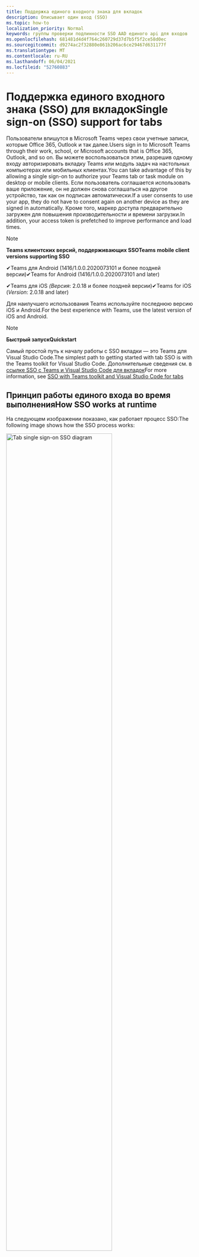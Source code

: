 ```yaml
---
title: Поддержка единого входного знака для вкладок
description: Описывает один вход (SSO)
ms.topic: how-to
localization_priority: Normal
keywords: группы проверки подлинности SSO AAD единого api для входов
ms.openlocfilehash: 681481d4d4f764c260729d37d7b5f5f2ce58d0ec
ms.sourcegitcommit: d9274ac2f32880e861b206ac6ce29467d631177f
ms.translationtype: MT
ms.contentlocale: ru-RU
ms.lasthandoff: 06/04/2021
ms.locfileid: "52760883"
---
```

# <a name="single-sign-on-sso-support-for-tabs"></a><span data-ttu-id="7b9a3-104">Поддержка единого входного знака (SSO) для вкладок</span><span class="sxs-lookup"><span data-stu-id="7b9a3-104">Single sign-on (SSO) support for tabs</span></span>

<span data-ttu-id="7b9a3-105">Пользователи впишутся в Microsoft Teams через свои учетные записи, которые Office 365, Outlook и так далее.</span><span class="sxs-lookup"><span data-stu-id="7b9a3-105">Users sign in to Microsoft Teams through their work, school, or Microsoft accounts that is Office 365, Outlook, and so on.</span></span> <span data-ttu-id="7b9a3-106">Вы можете воспользоваться этим, разрешив одному входу авторизировать вкладку Teams или модуль задач на настольных компьютерах или мобильных клиентах.</span><span class="sxs-lookup"><span data-stu-id="7b9a3-106">You can take advantage of this by allowing a single sign-on to authorize your Teams tab or task module on desktop or mobile clients.</span></span> <span data-ttu-id="7b9a3-107">Если пользователь соглашается использовать ваше приложение, он не должен снова соглашаться на другое устройство, так как он подписан автоматически.</span><span class="sxs-lookup"><span data-stu-id="7b9a3-107">If a user consents to use your app, they do not have to consent again on another device as they are signed in automatically.</span></span> <span data-ttu-id="7b9a3-108">Кроме того, маркер доступа предварительно загружен для повышения производительности и времени загрузки.</span><span class="sxs-lookup"><span data-stu-id="7b9a3-108">In addition, your access token is prefetched to improve performance and load times.</span></span>

> [!NOTE]
> <span data-ttu-id="7b9a3-109">**Teams клиентских версий, поддерживающих SSO**</span><span class="sxs-lookup"><span data-stu-id="7b9a3-109">**Teams mobile client versions supporting SSO**</span></span>  
>
> <span data-ttu-id="7b9a3-110">✔Teams для Android (1416/1.0.0.2020073101 и более поздней версии)</span><span class="sxs-lookup"><span data-stu-id="7b9a3-110">✔Teams for Android (1416/1.0.0.2020073101 and later)</span></span>
>
> <span data-ttu-id="7b9a3-111">✔Teams для iOS _(Версия_: 2.0.18 и более поздней версии)</span><span class="sxs-lookup"><span data-stu-id="7b9a3-111">✔Teams for iOS (_Version_: 2.0.18 and later)</span></span>  
>
> <span data-ttu-id="7b9a3-112">Для наилучшего использования Teams используйте последнюю версию iOS и Android.</span><span class="sxs-lookup"><span data-stu-id="7b9a3-112">For the best experience with Teams, use the latest version of iOS and Android.</span></span>

> [!NOTE]
> <span data-ttu-id="7b9a3-113">**Быстрый запуск**</span><span class="sxs-lookup"><span data-stu-id="7b9a3-113">**Quickstart**</span></span>  
>
> <span data-ttu-id="7b9a3-114">Самый простой путь к началу работы с SSO вкладки — это Teams для Visual Studio Code.</span><span class="sxs-lookup"><span data-stu-id="7b9a3-114">The simplest path to getting started with tab SSO is with the Teams toolkit for Visual Studio Code.</span></span> <span data-ttu-id="7b9a3-115">Дополнительные сведения см. в [ссылке SSO с Teams и Visual Studio Code для вкладок](../../../toolkit/visual-studio-code-tab-sso.md)</span><span class="sxs-lookup"><span data-stu-id="7b9a3-115">For more information, see [SSO with Teams toolkit and Visual Studio Code for tabs](../../../toolkit/visual-studio-code-tab-sso.md)</span></span>

## <a name="how-sso-works-at-runtime"></a><span data-ttu-id="7b9a3-116">Принцип работы единого входа во время выполнения</span><span class="sxs-lookup"><span data-stu-id="7b9a3-116">How SSO works at runtime</span></span>

<span data-ttu-id="7b9a3-117">На следующем изображении показано, как работает процесс SSO:</span><span class="sxs-lookup"><span data-stu-id="7b9a3-117">The following image shows how the SSO process works:</span></span>

<!-- markdownlint-disable MD033 -->
<img src="~/assets/images/tabs/tabs-sso-diagram.png" alt="Tab single sign-on SSO diagram" width="75%"/>

1. <span data-ttu-id="7b9a3-118">На вкладке выполнен вызов JavaScript для `getAuthToken()` .</span><span class="sxs-lookup"><span data-stu-id="7b9a3-118">In the tab, a JavaScript call is made to `getAuthToken()`.</span></span> <span data-ttu-id="7b9a3-119">Это Teams получить маркер проверки подлинности для приложения вкладки.</span><span class="sxs-lookup"><span data-stu-id="7b9a3-119">This tells Teams to obtain an authentication token for the tab application.</span></span>
2. <span data-ttu-id="7b9a3-120">Если это первый раз, когда текущий пользователь использовал приложение вкладки, есть запрос на согласие, если требуется согласие или обработка этапной проверки подлинности, например двух факторов проверки подлинности.</span><span class="sxs-lookup"><span data-stu-id="7b9a3-120">If this is the first time the current user has used your tab application, there is a request prompt to consent if consent is required or to handle step-up authentication such as two-factor authentication.</span></span>
3. <span data-ttu-id="7b9a3-121">Teams запрашивает маркер приложения вкладки из конечной точки Azure Active Directory (AAD) для текущего пользователя.</span><span class="sxs-lookup"><span data-stu-id="7b9a3-121">Teams requests the tab application token from the Azure Active Directory (AAD) endpoint for the current user.</span></span>
4. <span data-ttu-id="7b9a3-122">AAD отправляет маркер приложения вкладок в Teams приложение.</span><span class="sxs-lookup"><span data-stu-id="7b9a3-122">AAD sends the tab application token to the Teams application.</span></span>
5. <span data-ttu-id="7b9a3-123">Teams отправляет маркер приложения вкладки на вкладку как часть объекта результатов, возвращаемого `getAuthToken()` вызовом.</span><span class="sxs-lookup"><span data-stu-id="7b9a3-123">Teams sends the tab application token to the tab as part of the result object returned by the `getAuthToken()` call.</span></span>
6. <span data-ttu-id="7b9a3-124">Маркер разборается в приложении вкладок с помощью JavaScript для извлечения необходимых сведений, например адреса электронной почты пользователя.</span><span class="sxs-lookup"><span data-stu-id="7b9a3-124">The token is parsed in the tab application using JavaScript, to extract required information, such as the user's email address.</span></span>

> [!NOTE]
> <span data-ttu-id="7b9a3-125">Допустимо только для согласия на ограниченный набор API на уровне пользователя, который является электронной почтой, профилем, offline_access `getAuthToken()` и OpenId.</span><span class="sxs-lookup"><span data-stu-id="7b9a3-125">The `getAuthToken()` is only valid for consenting to a limited set of user-level APIs that is email, profile, offline_access and OpenId.</span></span> <span data-ttu-id="7b9a3-126">Он не используется для дальнейших Graph областей, таких как `User.Read` или `Mail.Read` .</span><span class="sxs-lookup"><span data-stu-id="7b9a3-126">It is not used for further Graph scopes such as `User.Read` or `Mail.Read`.</span></span> <span data-ttu-id="7b9a3-127">Предлагаемые обходные пути см. в дополнительных [Graph области.](#apps-that-require-additional-graph-scopes)</span><span class="sxs-lookup"><span data-stu-id="7b9a3-127">For suggested workarounds, see [additional Graph scopes](#apps-that-require-additional-graph-scopes).</span></span>

<span data-ttu-id="7b9a3-128">API SSO также работает в [модулях задач,](../../../task-modules-and-cards/what-are-task-modules.md) встраив веб-контент.</span><span class="sxs-lookup"><span data-stu-id="7b9a3-128">The SSO API also works in [task modules](../../../task-modules-and-cards/what-are-task-modules.md) that embed web content.</span></span>

## <a name="develop-an-sso-microsoft-teams-tab"></a><span data-ttu-id="7b9a3-129">Разработка вкладки SSO Microsoft Teams</span><span class="sxs-lookup"><span data-stu-id="7b9a3-129">Develop an SSO Microsoft Teams tab</span></span>

<span data-ttu-id="7b9a3-130">В этом разделе описываются задачи, связанные с созданием вкладки Teams, использующей SSO.</span><span class="sxs-lookup"><span data-stu-id="7b9a3-130">This section describes the tasks involved in creating a Teams tab that uses SSO.</span></span> <span data-ttu-id="7b9a3-131">Эти задачи являются языковыми и framework-agnostic.</span><span class="sxs-lookup"><span data-stu-id="7b9a3-131">These tasks are language- and framework-agnostic.</span></span>

### <a name="1-create-your-aad-application"></a><span data-ttu-id="7b9a3-132">1. Создание приложения AAD</span><span class="sxs-lookup"><span data-stu-id="7b9a3-132">1. Create your AAD application</span></span>

<span data-ttu-id="7b9a3-133">**Регистрация приложения в обзоре [портала AAD](https://azure.microsoft.com/features/azure-portal/)**</span><span class="sxs-lookup"><span data-stu-id="7b9a3-133">**To register your application in the [AAD portal](https://azure.microsoft.com/features/azure-portal/) overview**</span></span>

1. <span data-ttu-id="7b9a3-134">Получите [AAD-ID приложения.](/azure/active-directory/develop/howto-create-service-principal-portal#get-values-for-signing-in)</span><span class="sxs-lookup"><span data-stu-id="7b9a3-134">Get your [AAD Application ID](/azure/active-directory/develop/howto-create-service-principal-portal#get-values-for-signing-in).</span></span> 
1. <span data-ttu-id="7b9a3-135">Укажите разрешения, необходимые приложению для конечной точки AAD и, необязательно, Graph.</span><span class="sxs-lookup"><span data-stu-id="7b9a3-135">Specify the permissions that your application needs for the AAD endpoint and, optionally, Graph.</span></span>
1. <span data-ttu-id="7b9a3-136">[Предоставление разрешений](/azure/active-directory/develop/howto-create-service-principal-portal#configure-access-policies-on-resources) для Teams, веб-приложений и мобильных приложений.</span><span class="sxs-lookup"><span data-stu-id="7b9a3-136">[Grant permissions](/azure/active-directory/develop/howto-create-service-principal-portal#configure-access-policies-on-resources) for Teams desktop, web, and mobile applications.</span></span>
1. <span data-ttu-id="7b9a3-137">Предварительно уполномо Teams, выбрав кнопку **Добавить** область и в открываемой панели введите access_as_user в качестве **имени Scope.** </span><span class="sxs-lookup"><span data-stu-id="7b9a3-137">Pre-authorize Teams by selecting the **Add a scope** button and in the panel that opens, enter **access_as_user** as the **Scope name**.</span></span>

> [!NOTE]
> <span data-ttu-id="7b9a3-138">Необходимо знать несколько важных ограничений:</span><span class="sxs-lookup"><span data-stu-id="7b9a3-138">There are some important restrictions that you must know:</span></span>
>
> * <span data-ttu-id="7b9a3-139">Поддерживаются только разрешения Graph API на уровне пользователей, то есть электронная почта, профиль, offline_access, OpenId.</span><span class="sxs-lookup"><span data-stu-id="7b9a3-139">Only user-level Graph API permissions are supported that is, email, profile, offline_access, OpenId.</span></span> <span data-ttu-id="7b9a3-140">Если вы должны иметь доступ к другим Graph области, такие как или `User.Read` `Mail.Read` , см. [рекомендуемое обходное решение](#apps-that-require-additional-graph-scopes).</span><span class="sxs-lookup"><span data-stu-id="7b9a3-140">If you must have access to other Graph scopes such as `User.Read` or `Mail.Read`, see [recommended workaround](#apps-that-require-additional-graph-scopes).</span></span>
> * <span data-ttu-id="7b9a3-141">Важно, чтобы доменное имя вашего приложения было таким же, как и доменное имя, которое вы зарегистрировали для приложения AAD.</span><span class="sxs-lookup"><span data-stu-id="7b9a3-141">It is important that your application's domain name is the same as the domain name you have registered for your AAD application.</span></span>
> * <span data-ttu-id="7b9a3-142">В настоящее время несколько доменов в приложении не поддерживаются.</span><span class="sxs-lookup"><span data-stu-id="7b9a3-142">Currently multiple domains per app are not supported.</span></span>

<span data-ttu-id="7b9a3-143">**Регистрация приложения на портале AAD**</span><span class="sxs-lookup"><span data-stu-id="7b9a3-143">**To register your app through the AAD portal**</span></span>

1. <span data-ttu-id="7b9a3-144">Регистрация нового приложения на портале регистрации приложений [AAD.](https://go.microsoft.com/fwlink/?linkid=2083908)</span><span class="sxs-lookup"><span data-stu-id="7b9a3-144">Register a new application in the [AAD App Registrations](https://go.microsoft.com/fwlink/?linkid=2083908) portal.</span></span>
1. <span data-ttu-id="7b9a3-145">Выберите **новую регистрацию.**</span><span class="sxs-lookup"><span data-stu-id="7b9a3-145">Select **New Registration**.</span></span> <span data-ttu-id="7b9a3-146">Появится **страница "Регистрация** приложения".</span><span class="sxs-lookup"><span data-stu-id="7b9a3-146">The **Register an application** page appears.</span></span>
1. <span data-ttu-id="7b9a3-147">На странице **Регистрация приложения** введите следующие значения:</span><span class="sxs-lookup"><span data-stu-id="7b9a3-147">In the **Register an application** page, enter the following values:</span></span>
    1. <span data-ttu-id="7b9a3-148">Введите **имя** приложения.</span><span class="sxs-lookup"><span data-stu-id="7b9a3-148">Enter a **Name** for your app.</span></span>
    2. <span data-ttu-id="7b9a3-149">Выберите **поддерживаемые типы учетных записей,** выберите один клиент или многотенантный тип учетной записи.</span><span class="sxs-lookup"><span data-stu-id="7b9a3-149">Choose the **Supported account types**, select single tenant or multitenant account type.</span></span> <span data-ttu-id="7b9a3-150">¹</span><span class="sxs-lookup"><span data-stu-id="7b9a3-150">¹</span></span>
    * <span data-ttu-id="7b9a3-151">Оставьте поле **URI перенаправления** пустым.</span><span class="sxs-lookup"><span data-stu-id="7b9a3-151">Leave **Redirect URI** empty.</span></span>
    3. <span data-ttu-id="7b9a3-152">Нажмите кнопку **Зарегистрировать**.</span><span class="sxs-lookup"><span data-stu-id="7b9a3-152">Choose **Register**.</span></span>
1. <span data-ttu-id="7b9a3-153">На странице обзор скопируйте и сохраните ID приложения **(клиента).**</span><span class="sxs-lookup"><span data-stu-id="7b9a3-153">On the overview page, copy and save the **Application (client) ID**.</span></span> <span data-ttu-id="7b9a3-154">Вы должны иметь его позже при обновлении манифеста Teams приложения.</span><span class="sxs-lookup"><span data-stu-id="7b9a3-154">You must have it later when updating your Teams application manifest.</span></span>
1. <span data-ttu-id="7b9a3-155">В разделе **Управление** выберите **Предоставление API**.</span><span class="sxs-lookup"><span data-stu-id="7b9a3-155">Under **Manage**, select **Expose an API**.</span></span>

    > [!NOTE]
    > <span data-ttu-id="7b9a3-156">Если вы строите приложение с помощью бота и вкладки, введите URI ID приложения как `api://fully-qualified-domain-name.com/botid-{YourBotId}` .</span><span class="sxs-lookup"><span data-stu-id="7b9a3-156">If you are building an app with a bot and a tab, enter the Application ID URI as `api://fully-qualified-domain-name.com/botid-{YourBotId}`.</span></span>

1. <span data-ttu-id="7b9a3-157">Выберите **ссылку Set** для создания URI ID приложения в виде `api://{AppID}` .</span><span class="sxs-lookup"><span data-stu-id="7b9a3-157">Select the **Set** link to generate the Application ID URI in the form of `api://{AppID}`.</span></span> <span data-ttu-id="7b9a3-158">Вставьте полностью квалифицированное доменное имя с переназначенной чертой "/" с добавлением до конца между двойными полосами вперед и GUID.</span><span class="sxs-lookup"><span data-stu-id="7b9a3-158">Insert your fully qualified domain name with a forward slash "/" appended to the end, between the double forward slashes and the GUID.</span></span> <span data-ttu-id="7b9a3-159">Весь ID должен иметь форму `api://fully-qualified-domain-name.com/{AppID}` .</span><span class="sxs-lookup"><span data-stu-id="7b9a3-159">The entire ID must have the form of `api://fully-qualified-domain-name.com/{AppID}`.</span></span> <span data-ttu-id="7b9a3-160">² Например, `api://subdomain.example.com/00000000-0000-0000-0000-000000000000` .</span><span class="sxs-lookup"><span data-stu-id="7b9a3-160">² For example, `api://subdomain.example.com/00000000-0000-0000-0000-000000000000`.</span></span> <span data-ttu-id="7b9a3-161">Полностью квалифицированное доменное имя — это доступное для чтения имя домена, из которого обслуживается ваше приложение.</span><span class="sxs-lookup"><span data-stu-id="7b9a3-161">The fully qualified domain name is the human readable domain name from which your app is served.</span></span> <span data-ttu-id="7b9a3-162">Если вы используете службу тоннелей, например ngrok, необходимо обновить это значение всякий раз, когда изменяется поддомен ngrok.</span><span class="sxs-lookup"><span data-stu-id="7b9a3-162">If you are using a tunneling service such as ngrok, you must update this value whenever your ngrok subdomain changes.</span></span>
1. <span data-ttu-id="7b9a3-163">Выберите **Добавить область**.</span><span class="sxs-lookup"><span data-stu-id="7b9a3-163">Select **Add a scope**.</span></span> <span data-ttu-id="7b9a3-164">На открываемой панели **введите access_as_user** имя **Scope**.</span><span class="sxs-lookup"><span data-stu-id="7b9a3-164">In the panel that opens, enter **access_as_user** as the **Scope name**.</span></span>
1. <span data-ttu-id="7b9a3-165">В поле **Кто можно дать согласие?** введите **администраторов и пользователей**.</span><span class="sxs-lookup"><span data-stu-id="7b9a3-165">In the **Who can consent?** box, enter **Admins and users**.</span></span>
1. <span data-ttu-id="7b9a3-166">Введите сведения в полях для настройки подсказок согласия администратора и пользователя со значениями, подходящими для `access_as_user` области:</span><span class="sxs-lookup"><span data-stu-id="7b9a3-166">Enter the details in the boxes for configuring the admin and user consent prompts with values that are appropriate for the `access_as_user` scope:</span></span>
    * <span data-ttu-id="7b9a3-167">**Название согласия администратора:** Teams может получить доступ к профилю пользователя.</span><span class="sxs-lookup"><span data-stu-id="7b9a3-167">**Admin consent title:** Teams can access the user’s profile.</span></span>
    * <span data-ttu-id="7b9a3-168">**Описание согласия администратора:** Teams может вызывать веб-API приложения в качестве текущего пользователя.</span><span class="sxs-lookup"><span data-stu-id="7b9a3-168">**Admin consent description**: Teams can call the app’s web APIs as the current user.</span></span>
    * <span data-ttu-id="7b9a3-169">**Название согласия пользователя:** Teams получить доступ к вашему профилю и сделать запросы от вашего имени.</span><span class="sxs-lookup"><span data-stu-id="7b9a3-169">**User consent title**: Teams can access your profile and make requests on your behalf.</span></span>
    * <span data-ttu-id="7b9a3-170">**Описание согласия пользователя:** Teams может вызывать API этого приложения с тем же правам, что и у вас.</span><span class="sxs-lookup"><span data-stu-id="7b9a3-170">**User consent description:** Teams can call this app’s APIs with the same rights as you have.</span></span>
1. <span data-ttu-id="7b9a3-171">Убедитесь, что параметру **Состояние** присвоено значение **Включено**.</span><span class="sxs-lookup"><span data-stu-id="7b9a3-171">Ensure that **State** is set to **Enabled**.</span></span>
1. <span data-ttu-id="7b9a3-172">Выберите **Добавить область,** чтобы сохранить сведения.</span><span class="sxs-lookup"><span data-stu-id="7b9a3-172">Select **Add scope** to save the details.</span></span> <span data-ttu-id="7b9a3-173">Доменная часть имени **Scope,** отображаемая ниже текстового поля, должна автоматически соответствовать набору URI **ID** приложения на предыдущем шаге с приложением до `/access_as_user` `api://subdomain.example.com/00000000-0000-0000-0000-000000000000/access_as_user` конца.</span><span class="sxs-lookup"><span data-stu-id="7b9a3-173">The domain part of the **Scope name** displayed below the text field must automatically match the **Application ID** URI set in the previous step, with `/access_as_user` appended to the end `api://subdomain.example.com/00000000-0000-0000-0000-000000000000/access_as_user`.</span></span>
1. <span data-ttu-id="7b9a3-174">В разделе **Авторизованные клиентские приложения** определите приложения, которые необходимо авторизировать для веб-приложения вашего приложения.</span><span class="sxs-lookup"><span data-stu-id="7b9a3-174">In the **Authorized client applications** section, identify the applications that you want to authorize for your app’s web application.</span></span> <span data-ttu-id="7b9a3-175">Выберите **Добавление клиентского приложения.**</span><span class="sxs-lookup"><span data-stu-id="7b9a3-175">Select **Add a client application**.</span></span> <span data-ttu-id="7b9a3-176">Введите каждый из следующих клиентских ИД и выберите авторизованную область, созданную на предыдущем шаге:</span><span class="sxs-lookup"><span data-stu-id="7b9a3-176">Enter each of the following client IDs and select the authorized scope you created in the previous step:</span></span>
    * <span data-ttu-id="7b9a3-177">`1fec8e78-bce4-4aaf-ab1b-5451cc387264`для Teams или настольного приложения.</span><span class="sxs-lookup"><span data-stu-id="7b9a3-177">`1fec8e78-bce4-4aaf-ab1b-5451cc387264` for Teams mobile or desktop application.</span></span>
    * <span data-ttu-id="7b9a3-178">`5e3ce6c0-2b1f-4285-8d4b-75ee78787346`для Teams веб-приложения.</span><span class="sxs-lookup"><span data-stu-id="7b9a3-178">`5e3ce6c0-2b1f-4285-8d4b-75ee78787346` for Teams web application.</span></span>
1. <span data-ttu-id="7b9a3-179">Перейдите **к разрешениям API.**</span><span class="sxs-lookup"><span data-stu-id="7b9a3-179">Navigate to **API Permissions**.</span></span> <span data-ttu-id="7b9a3-180">Выберите **Добавить разрешение** Microsoft  >  **Graph**  >  **делегирования** разрешений, а затем добавьте следующие разрешения из Graph API:</span><span class="sxs-lookup"><span data-stu-id="7b9a3-180">Select **Add a permission** > **Microsoft Graph** > **Delegated permissions**, then add the following permissions from Graph API:</span></span>
    * <span data-ttu-id="7b9a3-181">User.Read включен по умолчанию</span><span class="sxs-lookup"><span data-stu-id="7b9a3-181">User.Read enabled by default</span></span>
    * <span data-ttu-id="7b9a3-182">рассылка</span><span class="sxs-lookup"><span data-stu-id="7b9a3-182">email</span></span>
    * <span data-ttu-id="7b9a3-183">offline_access</span><span class="sxs-lookup"><span data-stu-id="7b9a3-183">offline_access</span></span>
    * <span data-ttu-id="7b9a3-184">OpenId</span><span class="sxs-lookup"><span data-stu-id="7b9a3-184">OpenId</span></span>
    * <span data-ttu-id="7b9a3-185">profile</span><span class="sxs-lookup"><span data-stu-id="7b9a3-185">profile</span></span>

1. <span data-ttu-id="7b9a3-186">Переход к **проверке подлинности.**</span><span class="sxs-lookup"><span data-stu-id="7b9a3-186">Navigate to **Authentication**.</span></span>

    <span data-ttu-id="7b9a3-187">Если приложению не было предоставлено согласие ИТ-администратора, пользователи должны предоставить согласие при первом использовании приложения.</span><span class="sxs-lookup"><span data-stu-id="7b9a3-187">If an app has not been granted IT admin consent, users have to provide consent the first time they use an app.</span></span>

    <span data-ttu-id="7b9a3-188">Чтобы ввести URI перенаправления:</span><span class="sxs-lookup"><span data-stu-id="7b9a3-188">To enter a redirect URI:</span></span>
    * <span data-ttu-id="7b9a3-189">Выберите **Добавить платформу.**</span><span class="sxs-lookup"><span data-stu-id="7b9a3-189">Select **Add a platform**.</span></span>
    * <span data-ttu-id="7b9a3-190">Выберите **веб.**</span><span class="sxs-lookup"><span data-stu-id="7b9a3-190">Select **web**.</span></span>
    * <span data-ttu-id="7b9a3-191">Введите **URI перенаправления** для приложения.</span><span class="sxs-lookup"><span data-stu-id="7b9a3-191">Enter the **redirect URI** for your app.</span></span> <span data-ttu-id="7b9a3-192">Это страница, на которой успешный неявный поток грантов перенаправляет пользователя.</span><span class="sxs-lookup"><span data-stu-id="7b9a3-192">This is the page where a successful implicit grant flow redirects the user.</span></span> <span data-ttu-id="7b9a3-193">Это то же полное доменное имя, которое вы ввели на шаге 5, а затем маршрут API, куда отправляется ответ на проверку подлинности.</span><span class="sxs-lookup"><span data-stu-id="7b9a3-193">This is the same fully qualified domain name that you entered in step 5 followed by the API route where an authentication response is sent.</span></span> <span data-ttu-id="7b9a3-194">Если вы следуете любому из Teams, это `https://subdomain.example.com/auth-end` .</span><span class="sxs-lookup"><span data-stu-id="7b9a3-194">If you are following any of the Teams samples, this is `https://subdomain.example.com/auth-end`.</span></span>

    <span data-ttu-id="7b9a3-195">Включить неявный грант, проверив следующие поля: ✔ маркера ID ✔ Access Token</span><span class="sxs-lookup"><span data-stu-id="7b9a3-195">Enable implicit grant by checking the following boxes:  ✔ ID Token  ✔ Access Token</span></span>

<span data-ttu-id="7b9a3-196">Поздравляем!</span><span class="sxs-lookup"><span data-stu-id="7b9a3-196">Congratulations!</span></span> <span data-ttu-id="7b9a3-197">Вы выполнили необходимые условия регистрации приложений для работы с приложением SSO вкладки.</span><span class="sxs-lookup"><span data-stu-id="7b9a3-197">You have completed the app registration prerequisites to proceed with your tab SSO app.</span></span>

> [!NOTE]
>
> * <span data-ttu-id="7b9a3-198">¹ Если ваше приложение AAD зарегистрировано в том же клиенте, где вы делаете запрос на проверку подлинности в Teams, пользователю не может быть предложено дать согласие и ему сразу же будет предоставлен маркер доступа.</span><span class="sxs-lookup"><span data-stu-id="7b9a3-198">¹ If your AAD app is registered in the same tenant where you are making an authentication request in Teams, the user cannot be asked to consent and is granted an access token right away.</span></span> <span data-ttu-id="7b9a3-199">Пользователи соглашаются на эти разрешения только в том случае, если приложение AAD зарегистрировано в другом клиенте.</span><span class="sxs-lookup"><span data-stu-id="7b9a3-199">Users only consent to these permissions if the AAD app is registered in a different tenant.</span></span>
> * <span data-ttu-id="7b9a3-200">² Если настраиваемый домен не добавлен в AAD, вы получите ошибку, указывав, что имя хост не должно основываться на уже собственном домене.</span><span class="sxs-lookup"><span data-stu-id="7b9a3-200">² If the custom domain is not added to AAD, you get an error stating that the host name must not be based on an already owned domain.</span></span> <span data-ttu-id="7b9a3-201">Чтобы добавить настраиваемый домен в AAD и зарегистрировать его, выполните добавление пользовательского доменного имени в процедуру [AAD,](/azure/active-directory/fundamentals/add-custom-domain) а затем повторите шаг 5.</span><span class="sxs-lookup"><span data-stu-id="7b9a3-201">To add custom domain to AAD and register it, follow the [add a custom domain name to AAD](/azure/active-directory/fundamentals/add-custom-domain) procedure, and then repeat step 5.</span></span> <span data-ttu-id="7b9a3-202">Вы также можете получить эту ошибку, если вы не подписаны с учетными данными администратора в Office 365 аренды.</span><span class="sxs-lookup"><span data-stu-id="7b9a3-202">You can also get this error if you are not signed in with Admin credentials in the Office 365 tenancy.</span></span>
> * <span data-ttu-id="7b9a3-203">Если вы не получаете основное имя пользователя (UPN)) в маркере возвращенного доступа, вы можете добавить его в качестве необязательных утверждений [в](/azure/active-directory/develop/active-directory-optional-claims) AAD.</span><span class="sxs-lookup"><span data-stu-id="7b9a3-203">If you are not receiving the user principal name (UPN)) in the returned access token, you can add it as an [optional claim](/azure/active-directory/develop/active-directory-optional-claims) in AAD.</span></span>

### <a name="2-update-your-teams-application-manifest"></a><span data-ttu-id="7b9a3-204">2. Обновление манифеста Teams приложения</span><span class="sxs-lookup"><span data-stu-id="7b9a3-204">2. Update your Teams application manifest</span></span>

<span data-ttu-id="7b9a3-205">Используйте следующий код, чтобы добавить новые свойства в манифест Teams:</span><span class="sxs-lookup"><span data-stu-id="7b9a3-205">Use the following code to add new properties to your Teams manifest:</span></span>

```json
"webApplicationInfo": {
  "id": "00000000-0000-0000-0000-000000000000",
  "resource": "api://subdomain.example.com/00000000-0000-0000-0000-000000000000"
}
```

* <span data-ttu-id="7b9a3-206">**WebApplicationInfo** является родителем следующих элементов:</span><span class="sxs-lookup"><span data-stu-id="7b9a3-206">**WebApplicationInfo** is the parent of the following elements:</span></span>

> [!div class="checklist"]
> * <span data-ttu-id="7b9a3-207">**id** — ID клиента приложения.</span><span class="sxs-lookup"><span data-stu-id="7b9a3-207">**id** - The client ID of the application.</span></span> <span data-ttu-id="7b9a3-208">Это ИД приложения, полученный в рамках регистрации приложения в Azure AD.</span><span class="sxs-lookup"><span data-stu-id="7b9a3-208">This is the application ID that you obtained as part of registering the application with Azure AD.</span></span>
>* <span data-ttu-id="7b9a3-209">**ресурс** — домен и поддомен приложения.</span><span class="sxs-lookup"><span data-stu-id="7b9a3-209">**resource** - The domain and subdomain of your application.</span></span> <span data-ttu-id="7b9a3-210">Это тот же URI (включая протокол), который вы зарегистрировали при создании вашего шага `api://` `scope` 6.</span><span class="sxs-lookup"><span data-stu-id="7b9a3-210">This is the same URI (including the `api://` protocol) that you registered when creating your `scope` in step 6.</span></span> <span data-ttu-id="7b9a3-211">Не следует включать путь `access_as_user` в ресурс.</span><span class="sxs-lookup"><span data-stu-id="7b9a3-211">You must not include the `access_as_user` path in your resource.</span></span> <span data-ttu-id="7b9a3-212">Доменная часть этого URI должна соответствовать домену, в том числе любым поддоменам, используемым в URL-адресах манифеста Teams приложения.</span><span class="sxs-lookup"><span data-stu-id="7b9a3-212">The domain part of this URI must match the domain, including any subdomains, used in the URLs of your Teams application manifest.</span></span>

> [!NOTE]
>
>* <span data-ttu-id="7b9a3-213">Ресурс приложения AAD обычно является корнем URL-адреса сайта и приложения `api://subdomain.example.com/00000000-0000-0000-0000-000000000000` (например).</span><span class="sxs-lookup"><span data-stu-id="7b9a3-213">The resource for an AAD app is usually the root of its site URL and the appID (e.g. `api://subdomain.example.com/00000000-0000-0000-0000-000000000000`).</span></span> <span data-ttu-id="7b9a3-214">Это значение также используется для обеспечения того, чтобы ваш запрос был исходя из того же домена.</span><span class="sxs-lookup"><span data-stu-id="7b9a3-214">This value is also used to ensure your request is coming from the same domain.</span></span> <span data-ttu-id="7b9a3-215">Убедитесь, `contentURL` что вкладка использует те же домены, что и свойство ресурса.</span><span class="sxs-lookup"><span data-stu-id="7b9a3-215">Ensure that the `contentURL` for your tab uses the same domains as your resource property.</span></span>
>* <span data-ttu-id="7b9a3-216">Для реализации поля необходимо использовать манифестную версию 1.5 или `webApplicationInfo` более.</span><span class="sxs-lookup"><span data-stu-id="7b9a3-216">You must use manifest version 1.5 or higher to implement the `webApplicationInfo` field.</span></span>

### <a name="3-get-an-authentication-token-from-your-client-side-code"></a><span data-ttu-id="7b9a3-217">3. Получите маркер проверки подлинности из клиентского кода</span><span class="sxs-lookup"><span data-stu-id="7b9a3-217">3. Get an authentication token from your client-side code</span></span>

<span data-ttu-id="7b9a3-218">Используйте следующий API проверки подлинности:</span><span class="sxs-lookup"><span data-stu-id="7b9a3-218">Use the following authentication API:</span></span>

```javascript
var authTokenRequest = {
  successCallback: function(result) { console.log("Success: " + result); },
  failureCallback: function(error) { console.log("Failure: " + error); }
};
microsoftTeams.authentication.getAuthToken(authTokenRequest);
```

<span data-ttu-id="7b9a3-219">Когда вы звоните , и для получения разрешений на уровне пользователя требуется дополнительное согласие пользователя, пользователю отображается диалоговое окно для `getAuthToken` предоставления дополнительного согласия.</span><span class="sxs-lookup"><span data-stu-id="7b9a3-219">When you call `getAuthToken` - and additional user consent is required for user-level permissions, a dialog is shown to the user to grant additional consent.</span></span>

<span data-ttu-id="7b9a3-220">После получения маркера доступа в вызове успешного вызова можно расшифровать маркер доступа для просмотра утверждений, связанных с этим маркером.</span><span class="sxs-lookup"><span data-stu-id="7b9a3-220">After you receive the access token in the success callback, you can decode the access token to view the claims associated with that token.</span></span> <span data-ttu-id="7b9a3-221">Необязательно можно вручную скопировать и вклеить маркер доступа [](https://jwt.ms/) в средство, например jwt.ms для проверки его содержимого.</span><span class="sxs-lookup"><span data-stu-id="7b9a3-221">Optionally, you can manually copy and paste the access token into a tool, such as [jwt.ms](https://jwt.ms/) to inspect its contents.</span></span> <span data-ttu-id="7b9a3-222">Если вы не получаете upN в маркере возвращенного доступа, вы можете добавить его в качестве необязательных [утверждений](/azure/active-directory/develop/active-directory-optional-claims) в AAD.</span><span class="sxs-lookup"><span data-stu-id="7b9a3-222">If you are not receiving the UPN in the returned access token, you can add it as an [optional claim](/azure/active-directory/develop/active-directory-optional-claims) in AAD.</span></span>

<p>
    <img src="~/assets/images/tabs/tabs-sso-prompt.png" alt="Tab single sign-on SSO dialog prompt" width="75%"/>
</p>

## <a name="code-sample"></a><span data-ttu-id="7b9a3-223">Пример кода</span><span class="sxs-lookup"><span data-stu-id="7b9a3-223">Code sample</span></span>

|<span data-ttu-id="7b9a3-224">**Пример имени**</span><span class="sxs-lookup"><span data-stu-id="7b9a3-224">**Sample name**</span></span>|<span data-ttu-id="7b9a3-225">**Описание**</span><span class="sxs-lookup"><span data-stu-id="7b9a3-225">**Description**</span></span>|<span data-ttu-id="7b9a3-226">**C#**</span><span class="sxs-lookup"><span data-stu-id="7b9a3-226">**C#**</span></span>|<span data-ttu-id="7b9a3-227">**Node.js**</span><span class="sxs-lookup"><span data-stu-id="7b9a3-227">**Node.js**</span></span>|
|---------------|---------------|------|--------------|
| <span data-ttu-id="7b9a3-228">Tab SSO</span><span class="sxs-lookup"><span data-stu-id="7b9a3-228">Tab SSO</span></span> |<span data-ttu-id="7b9a3-229">Microsoft Teams пример приложения для вкладок Azure AD SSO</span><span class="sxs-lookup"><span data-stu-id="7b9a3-229">Microsoft Teams sample app for tabs Azure AD SSO</span></span>| [<span data-ttu-id="7b9a3-230">View</span><span class="sxs-lookup"><span data-stu-id="7b9a3-230">View</span></span>](https://github.com/OfficeDev/Microsoft-Teams-Samples/tree/main/samples/tab-sso/csharp)|<span data-ttu-id="7b9a3-231">[Просмотр](https://github.com/OfficeDev/Microsoft-Teams-Samples/blob/main/samples/tab-sso/nodejs),</span><span class="sxs-lookup"><span data-stu-id="7b9a3-231">[View](https://github.com/OfficeDev/Microsoft-Teams-Samples/blob/main/samples/tab-sso/nodejs),</span></span> </br>[<span data-ttu-id="7b9a3-232">Teams набор средств</span><span class="sxs-lookup"><span data-stu-id="7b9a3-232">Teams Toolkit</span></span>](../../../toolkit/visual-studio-code-tab-sso.md)|

## <a name="known-limitations"></a><span data-ttu-id="7b9a3-233">Известные ограничения</span><span class="sxs-lookup"><span data-stu-id="7b9a3-233">Known limitations</span></span>

### <a name="apps-that-require-additional-graph-scopes"></a><span data-ttu-id="7b9a3-234">Приложения, которые требуют дополнительных Graph областей</span><span class="sxs-lookup"><span data-stu-id="7b9a3-234">Apps that require additional Graph scopes</span></span>

<span data-ttu-id="7b9a3-235">Наша текущая реализация для SSO предоставляет согласие только для разрешений на уровне пользователей, таких как электронная почта, профиль, offline_access, OpenId, а не для других API, таких как User.Read или Mail.Read.</span><span class="sxs-lookup"><span data-stu-id="7b9a3-235">Our current implementation for SSO only grants consent for user-level permissions that is email, profile, offline_access, OpenId and not for other APIs such as User.Read or Mail.Read.</span></span> <span data-ttu-id="7b9a3-236">Если вашему приложению требуется Graph области, в следующем разделе предусмотрены некоторые разрешимые обходные пути.</span><span class="sxs-lookup"><span data-stu-id="7b9a3-236">If your app needs further Graph scopes, the next section provides some enabling workarounds.</span></span>

#### <a name="tenant-admin-consent"></a><span data-ttu-id="7b9a3-237">Согласие администратора клиента</span><span class="sxs-lookup"><span data-stu-id="7b9a3-237">Tenant Admin Consent</span></span>

<span data-ttu-id="7b9a3-238">Самый простой подход — получить предварительное согласие администратора клиента от имени организации.</span><span class="sxs-lookup"><span data-stu-id="7b9a3-238">The simplest approach is to get a tenant admin to pre-consent on behalf of the organization.</span></span> <span data-ttu-id="7b9a3-239">Это означает, что пользователям не нужно соглашаться на эти области, и вы можете [](/azure/active-directory/develop/v1-oauth2-on-behalf-of-flow)свободно обмениваться стороной сервера маркеров с помощью потока от имени AAD.</span><span class="sxs-lookup"><span data-stu-id="7b9a3-239">This means users do not have to consent to these scopes and you can then be free to exchange the token server side using AAD’s [on-behalf-of flow](/azure/active-directory/develop/v1-oauth2-on-behalf-of-flow).</span></span> <span data-ttu-id="7b9a3-240">Это решение приемлемо для внутренних бизнес-приложений, но недостаточно для сторонних разработчиков, которые не могут полагаться на утверждение администратора клиента.</span><span class="sxs-lookup"><span data-stu-id="7b9a3-240">This workaround is acceptable for internal line-of-business applications but is not enough for third-party developers who are not able to rely on tenant admin approval.</span></span>

<span data-ttu-id="7b9a3-241">Простой способ согласия от имени организации в качестве администратора клиента — обратиться к `https://login.microsoftonline.com/common/adminconsent?client_id=<AAD_App_ID>` .</span><span class="sxs-lookup"><span data-stu-id="7b9a3-241">A simple way of consenting on behalf of an organization as a tenant admin is to refer to `https://login.microsoftonline.com/common/adminconsent?client_id=<AAD_App_ID>`.</span></span>

#### <a name="ask-for-additional-consent-using-the-auth-api"></a><span data-ttu-id="7b9a3-242">Запрос дополнительного согласия с помощью API Auth</span><span class="sxs-lookup"><span data-stu-id="7b9a3-242">Ask for additional consent using the Auth API</span></span>

<span data-ttu-id="7b9a3-243">Другой подход для получения дополнительных областей Graph заключается в том, чтобы представить диалоговое окно согласия с помощью существующего веб-подхода проверки подлинности Azure AD, который включает в себя создание диалогового окна согласия [Azure AD.](~/tabs/how-to/authentication/auth-tab-aad.md#navigate-to-the-authorization-page-from-your-popup-page)</span><span class="sxs-lookup"><span data-stu-id="7b9a3-243">Another approach for getting additional Graph scopes is to present a consent dialog using our existing [web-based Azure AD authentication approach](~/tabs/how-to/authentication/auth-tab-aad.md#navigate-to-the-authorization-page-from-your-popup-page) which involves popping up an Azure AD consent dialog box.</span></span> 

<span data-ttu-id="7b9a3-244">**Запрос дополнительного согласия с помощью API Auth**</span><span class="sxs-lookup"><span data-stu-id="7b9a3-244">**To ask for additional consent using the Auth API**</span></span>

1. <span data-ttu-id="7b9a3-245">Полученный с помощью маркера маркер должен быть обменяно на стороне сервера с помощью AAD от имени потока, чтобы получить доступ к этим дополнительным Graph `getAuthToken()` API. [](/azure/active-directory/develop/v2-oauth2-on-behalf-of-flow)</span><span class="sxs-lookup"><span data-stu-id="7b9a3-245">The token retrieved using `getAuthToken()` needs to be exchanged server-side using AAD [on-behalf-of flow](/azure/active-directory/develop/v2-oauth2-on-behalf-of-flow) to get access to those additional Graph APIs.</span></span> <span data-ttu-id="7b9a3-246">Убедитесь, что вы используете конечную точку v2 Graph для этого обмена.</span><span class="sxs-lookup"><span data-stu-id="7b9a3-246">Ensure you use the v2 Graph endpoint for this exchange.</span></span>
2. <span data-ttu-id="7b9a3-247">В случае сбой обмена AAD возвращает недействительные исключения гранта.</span><span class="sxs-lookup"><span data-stu-id="7b9a3-247">If the exchange fails, AAD returns an invalid grant exception.</span></span> <span data-ttu-id="7b9a3-248">Обычно существует одно из двух сообщений об ошибке или `invalid_grant` `interaction_required` .</span><span class="sxs-lookup"><span data-stu-id="7b9a3-248">There are usually one of two error messages, `invalid_grant` or `interaction_required`.</span></span>
3. <span data-ttu-id="7b9a3-249">В случае сбой обмена необходимо получить дополнительное согласие.</span><span class="sxs-lookup"><span data-stu-id="7b9a3-249">When the exchange fails, you must ask for additional consent.</span></span> <span data-ttu-id="7b9a3-250">Покажите какой-либо пользовательский интерфейс (пользовательский интерфейс) с просьбой предоставить дополнительное согласие.</span><span class="sxs-lookup"><span data-stu-id="7b9a3-250">Show some user interface (UI) asking the user to grant additional consent.</span></span> <span data-ttu-id="7b9a3-251">Этот пользовательский интерфейс должен включать кнопку, которая запускает диалоговое окно согласия AAD с помощью [AAD API проверки подлинности.](~/concepts/authentication/auth-silent-aad.md)</span><span class="sxs-lookup"><span data-stu-id="7b9a3-251">This UI must include a button that triggers an AAD consent dialog box using our [AAD authentication API](~/concepts/authentication/auth-silent-aad.md).</span></span>
4. <span data-ttu-id="7b9a3-252">При запросе дополнительного согласия от AAD необходимо включить в AAD параметр `prompt=consent` [query-string-parameter,](~/tabs/how-to/authentication/auth-silent-aad.md#get-the-user-context) в противном случае AAD не запрашивает дополнительные области.</span><span class="sxs-lookup"><span data-stu-id="7b9a3-252">When asking for additional consent from AAD, you must include `prompt=consent` in your [query-string-parameter](~/tabs/how-to/authentication/auth-silent-aad.md#get-the-user-context) to AAD, otherwise AAD does not ask for the additional scopes.</span></span>
    * <span data-ttu-id="7b9a3-253">Вместо `?scope={scopes}`</span><span class="sxs-lookup"><span data-stu-id="7b9a3-253">Instead of `?scope={scopes}`</span></span>
    * <span data-ttu-id="7b9a3-254">Используйте это `?prompt=consent&scope={scopes}`</span><span class="sxs-lookup"><span data-stu-id="7b9a3-254">Use this `?prompt=consent&scope={scopes}`</span></span>
    * <span data-ttu-id="7b9a3-255">Убедитесь, что включает все области, которые вы подсказывая `{scopes}` пользователю, например, Mail.Read или User.Read.</span><span class="sxs-lookup"><span data-stu-id="7b9a3-255">Ensure that `{scopes}` includes all the scopes you are prompting the user for, for example, Mail.Read or User.Read.</span></span>
5. <span data-ttu-id="7b9a3-256">После предоставления пользователем дополнительных разрешений повторно обнажь поток от имени, чтобы получить доступ к этим дополнительным API.</span><span class="sxs-lookup"><span data-stu-id="7b9a3-256">Once the user has granted additional permission, retry the on-behalf-of-flow to get access to these additional APIs.</span></span>

### <a name="non-aad-authentication"></a><span data-ttu-id="7b9a3-257">Проверка подлинности без AAD</span><span class="sxs-lookup"><span data-stu-id="7b9a3-257">Non-AAD authentication</span></span>

<span data-ttu-id="7b9a3-258">Вышеуказанное решение проверки подлинности работает только для приложений и служб, поддерживаюющих AAD в качестве поставщика удостоверений.</span><span class="sxs-lookup"><span data-stu-id="7b9a3-258">The above-described authentication solution only works for apps and services that support AAD as an identity provider.</span></span> <span data-ttu-id="7b9a3-259">Приложения, которые хотят проверить подлинность с помощью служб, не использующих AAD, должны продолжать использовать поток веб-проверки подлинности на основе всплывающих [данных.](~/concepts/authentication.md)</span><span class="sxs-lookup"><span data-stu-id="7b9a3-259">Apps that want to authenticate using non-AAD based services must continue using the pop-up-based [web authentication flow](~/concepts/authentication.md).</span></span>

> [!NOTE]
> <span data-ttu-id="7b9a3-260">SSO поддерживается для приложений, которые принадлежат клиентам в клиентах AAD B2C.</span><span class="sxs-lookup"><span data-stu-id="7b9a3-260">SSO is supported for customer owned apps within the AAD B2C tenants.</span></span>
